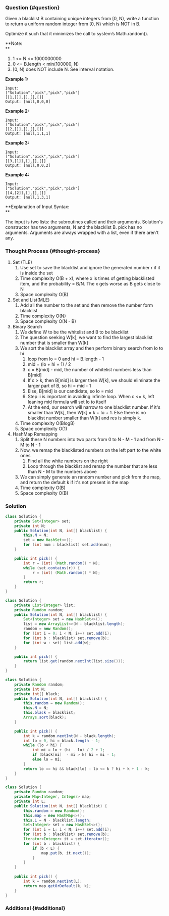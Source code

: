 ### Question {#question}

Given a blacklist B containing unique integers from \[0, N\), write a function to return a uniform random integer from \[0, N\) which is NOT in B.

Optimize it such that it minimizes the call to system’s Math.random\(\).

**Note:            
**

1. 1 &lt;= N &lt;= 1000000000
2. 0 &lt;= B.length &lt; min\(100000, N\)
3. \[0, N\) does NOT include N. See interval notation.

**Example 1:**

```
Input: 
["Solution","pick","pick","pick"]
[[1,[]],[],[],[]]
Output: [null,0,0,0]
```

**Example 2:**

```
Input: 
["Solution","pick","pick","pick"]
[[2,[]],[],[],[]]
Output: [null,1,1,1]
```

**Example 3:**

```
Input: 
["Solution","pick","pick","pick"]
[[3,[1]],[],[],[]]
Output: [null,0,0,2]
```

**Example 4:**

```
Input: 
["Solution","pick","pick","pick"]
[[4,[2]],[],[],[]]
Output: [null,1,3,1]
```

**Explanation of Input Syntax:            
**

The input is two lists: the subroutines called and their arguments. Solution's constructor has two arguments, N and the blacklist B. pick has no arguments. Arguments are always wrapped with a list, even if there aren't any.

### Thought Process {#thought-process}

1. Set \(TLE\)
   1. Use set to save the blacklist and ignore the generated number r if it is inside the set
   2. Time complexity O\(B + x\), where x is times of getting blacklisted item, and the probability = B/N. The x gets worse as B gets close to N
   3. Space complexity O\(B\)
2. Set and List\(MLE\)
   1. Add all the number to the set and then remove the number form blacklist
   2. Time complexity O\(N\)
   3. Space complexity O\(N - B\)
3. Binary Search
   1. We define W to be the whitelist and B to be blacklist
   2. The question seeking W\[k\], we want to find the largest blacklist number that is smaller than W\[k\]
   3. We sort the blacklist array and then perform binary search from lo to hi
      1. loop from lo = 0 and hi = B.length - 1
      2. mid = \(lo + hi + 1\) / 2
      3. c = B\[mid\] - mid, the number of whitelist numbers less than B\[mid\]
      4. If c &gt; k, then B\[mid\] is larger then W\[k\], we should eliminate the larger part of B, so hi = mid - 1
      5. Else, B\[mid\] is our candidate, so lo = mid
      6. Step ii is important in avoiding infinite loop. When c &lt;= k, left leaning mid formula will set lo to itself
      7. At the end, our search will narrow to one blacklist number. If it's smaller than W\[k\], then W\[k\] = k + lo + 1. Else there is no blacklist number smaller than W\[k\] and res is simply k.
   4. Time complexity O\(BlogB\)
   5. Space complexity O\(1\)
4. HashMap Remapping
   1. Split these N numbers into two parts from 0 to N - M - 1 and from N - M  to N - 1
   2. Now, we remap the blacklisted numbers on the left part to the white ones
      1. Find all the white numbers on the right
      2. Loop through the blacklist and remap the number that are less than N - M to the numbers above
   3. We can simply generate an random number and pick from the map, and return the default k if it's not present in the map
   4. Time complexity O\(B\)
   5. Space complexity O\(B\)

### Solution

```java
class Solution {
    private Set<Integer> set;
    private int N;
    public Solution(int N, int[] blacklist) {
        this.N = N;
        set = new HashSet<>();
        for (int num : blacklist) set.add(num);
    }

    public int pick() {
        int r = (int) (Math.random() * N);
        while (set.contains(r)) {
            r = (int) (Math.random() * N); 
        }
        return r;
    }
}
```

```java
class Solution {
    private List<Integer> list;
    private Random random;
    public Solution(int N, int[] blacklist) {
        Set<Integer> set = new HashSet<>();
        list = new ArrayList<>(N - blacklist.length);
        random = new Random();
        for (int i = 0; i < N; i++) set.add(i);
        for (int b : blacklist) set.remove(b);
        for (int w : set) list.add(w);
    }

    public int pick() {
        return list.get(random.nextInt(list.size()));
    }
}
```

```java
class Solution {
    private Random random;
    private int N;
    private int[] black;
    public Solution(int N, int[] blacklist) {
        this.random = new Random();
        this.N = N;
        this.black = blacklist;
        Arrays.sort(black);
    }

    public int pick() {
        int k = random.nextInt(N - black.length);
        int lo = 0, hi = black.length - 1;
        while (lo < hi) {
            int mi = lo + (hi - lo) / 2 + 1;
            if (black[mi]  - mi > k) hi = mi - 1;
            else lo = mi;
        }
        return lo == hi && black[lo] - lo <= k ? hi + k + 1 : k;
    }
}
```

```java
class Solution {
    private Random random;
    private Map<Integer, Integer> map;
    private int L;
    public Solution(int N, int[] blacklist) {
        this.random = new Random();
        this.map = new HashMap<>();
        this.L = N - blacklist.length;
        Set<Integer> set = new HashSet<>();
        for (int i = L; i < N; i++) set.add(i);
        for (int b : blacklist) set.remove(b);
        Iterator<Integer> it = set.iterator();
        for (int b : blacklist) {
            if (b < L) {
                map.put(b, it.next());
            }
        }
    }
    
    public int pick() {
        int k = random.nextInt(L);
        return map.getOrDefault(k, k);
    }
}
```

### Additional {#additional}



